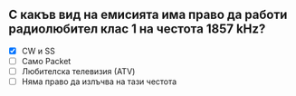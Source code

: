 ## С какъв вид на емисията има право да работи радиолюбител клас 1 на честота 1857 kHz?

<!-- Верният отговор е отбелязан с [X] -->

- [X] CW и SS
- [ ] Само Packet
- [ ] Любителска телевизия (АТV)
- [ ] Няма право да излъчва на тази честота
